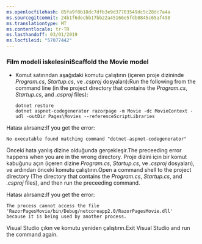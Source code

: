 ```yaml
---
ms.openlocfilehash: 85fa9f8b18dc7dfb3e9d37703549dc5c28dc7a4a
ms.sourcegitcommit: 24b1f6decbb17bb22a45166e5fdb0845c65af498
ms.translationtype: MT
ms.contentlocale: tr-TR
ms.lasthandoff: 03/01/2019
ms.locfileid: "57077442"
---
```

<a name="scaffold"></a>
### <a name="scaffold-the-movie-model"></a><span data-ttu-id="e65be-101">Film modeli iskelesini</span><span class="sxs-lookup"><span data-stu-id="e65be-101">Scaffold the Movie model</span></span>

* <span data-ttu-id="e65be-102">Komut satırından aşağıdaki komutu çalıştırın (içeren proje dizininde *Program.cs*, *Startup.cs*, ve *.csproj* dosyaları):</span><span class="sxs-lookup"><span data-stu-id="e65be-102">Run the following from the command line (in the project directory that contains the *Program.cs*, *Startup.cs*, and *.csproj* files):</span></span>

  ```console
  dotnet restore
  dotnet aspnet-codegenerator razorpage -m Movie -dc MovieContext -udl -outDir Pages\Movies --referenceScriptLibraries
  ```

<span data-ttu-id="e65be-103">Hatası alırsanız:</span><span class="sxs-lookup"><span data-stu-id="e65be-103">If you get the error:</span></span>
  ```
No executable found matching command "dotnet-aspnet-codegenerator"
  ```

<span data-ttu-id="e65be-104">Önceki hata yanlış dizine olduğunda gerçekleşir.</span><span class="sxs-lookup"><span data-stu-id="e65be-104">The preceeding error happens when you are in the wrong directory.</span></span> <span data-ttu-id="e65be-105">Proje dizini için bir komut kabuğunu açın (içeren dizine *Program.cs*, *Startup.cs*, ve *.csproj* dosyaları), ve ardından önceki komutu çalıştırın.</span><span class="sxs-lookup"><span data-stu-id="e65be-105">Open a command shell to the project directory (The directory that contains the *Program.cs*, *Startup.cs*, and *.csproj* files), and then run the preceeding command.</span></span>

<span data-ttu-id="e65be-106">Hatası alırsanız:</span><span class="sxs-lookup"><span data-stu-id="e65be-106">If you get the error:</span></span>
  ```
  The process cannot access the file 
 'RazorPagesMovie/bin/Debug/netcoreapp2.0/RazorPagesMovie.dll' 
  because it is being used by another process.
  ```

<span data-ttu-id="e65be-107">Visual Studio çıkın ve komutu yeniden çalıştırın.</span><span class="sxs-lookup"><span data-stu-id="e65be-107">Exit Visual Studio and run the command again.</span></span>
